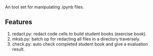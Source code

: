 An tool set for manipulating .ipynb files.

## Features

1. redact.py: redact code cells to build student books (exercise book).
2. mksb.py: batch op for redacting all files in a directory traversely.
3. check.py: auto check completed student book and give a evaluation result.
